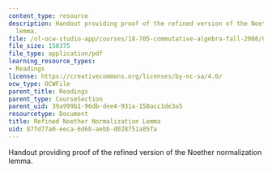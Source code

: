 ```yaml
---
content_type: resource
description: Handout providing proof of the refined version of the Noether normalization
  lemma.
file: /ol-ocw-studio-app/courses/18-705-commutative-algebra-fall-2008/87fd77a0eeca6d6baebbd028751a85fa_handoutnoeth.pdf
file_size: 150375
file_type: application/pdf
learning_resource_types:
- Readings
license: https://creativecommons.org/licenses/by-nc-sa/4.0/
ocw_type: OCWFile
parent_title: Readings
parent_type: CourseSection
parent_uid: 39a999b1-96db-dee4-931a-158acc1de3a5
resourcetype: Document
title: Refined Noether Normalization Lemma
uid: 87fd77a0-eeca-6d6b-aebb-d028751a85fa
---
```

Handout providing proof of the refined version of the Noether normalization lemma.